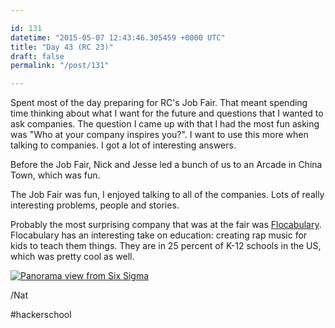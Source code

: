 ```yaml
---

id: 131
datetime: "2015-05-07 12:43:46.305459 +0000 UTC"
title: "Day 43 (RC 23)"
draft: false
permalink: "/post/131"

---
```


Spent most of the day preparing for RC's Job Fair. That meant spending time thinking about what I want for the future and questions that I wanted to ask companies. The question I came up with that I had the most fun asking was "Who at your company inspires you?". I want to use this more when talking to companies. I got a lot of interesting answers.

Before the Job Fair, Nick and Jesse led a bunch of us to an Arcade in China Town, which was fun.

The Job Fair was fun, I enjoyed talking to all of the companies. Lots of really interesting problems, people and stories.

Probably the most surprising company that was at the fair was [Flocabulary](https://www.flocabulary.com/). Flocabulary has an interesting take on education: creating rap music for kids to teach them things. They are in 25 percent of K-12 schools in the US, which was pretty cool as well.

<a data-flickr-embed="true" href="https://www.flickr.com/photos/icco/17377451596" title="Panorama view from Six Sigma"><img src="https://c1.staticflickr.com/9/8835/17377451596_538cb814a6_b.jpg" alt="Panorama view from Six Sigma"></a><script async src="//widgets.flickr.com/embedr/embedr.js" charset="utf-8"></script>

/Nat

#hackerschool
